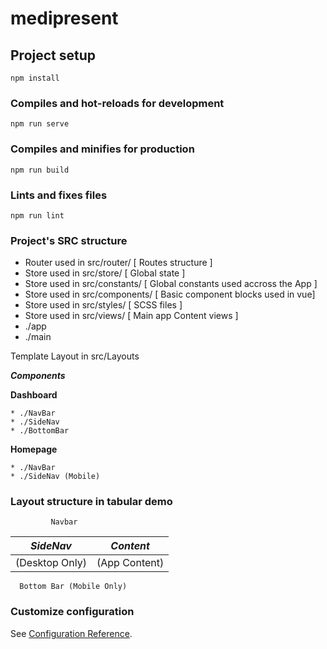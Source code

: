 # medipresent

## Project setup
```
npm install
```

### Compiles and hot-reloads for development
```
npm run serve
```

### Compiles and minifies for production
```
npm run build
```

### Lints and fixes files
```
npm run lint
```

### Project's SRC structure 

* Router used in src/router/ [ Routes structure ]
* Store used in src/store/ [ Global state ]
* Store used in src/constants/ [ Global constants used accross the App ]
* Store used in src/components/ [ Basic component blocks used in vue] 
* Store used in src/styles/ [ SCSS files ]
* Store used in src/views/ [ Main app Content views ]
* ./app
* ./main

Template Layout in src/Layouts 

 ___Components___  

 __Dashboard__
 ```
 * ./NavBar 
 * ./SideNav
 * ./BottomBar

 ```
  __Homepage__
 ```
 * ./NavBar 
 * ./SideNav (Mobile)

 ```

 ### Layout structure in tabular demo
  ```
           Navbar
  ```


  ***SideNav*** |  ***Content***
  ---  | ---
   (Desktop Only)   | (App Content)

```
  Bottom Bar (Mobile Only)
```





### Customize configuration
See [Configuration Reference](https://cli.vuejs.org/config/).
